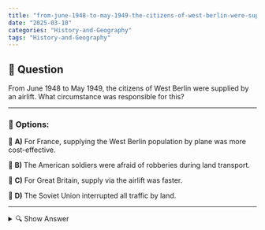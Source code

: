 ```yaml
---
title: "from-june-1948-to-may-1949-the-citizens-of-west-berlin-were-supplied-by-an-airlift-what-circumstance"
date: "2025-03-10"
categories: "History-and-Geography"
tags: "History-and-Geography"
---
```


## 📌 **Question**

From June 1948 to May 1949, the citizens of West Berlin were supplied by an airlift. What circumstance was responsible for this?



---

### 📝 **Options:**

🔘 **A)** For France, supplying the West Berlin population by plane was more cost-effective.

🔘 **B)** The American soldiers were afraid of robberies during land transport.

🔘 **C)** For Great Britain, supply via the airlift was faster.

🔘 **D)** The Soviet Union interrupted all traffic by land.

---

<details>
  <summary>🔍 Show Answer</summary>

  <p>
💡  <b>Correct Answer:</b>  d
  </p>
  <p>
    📖<b>Explanation:</b>
    After World War II, Berlin was divided into four sectors controlled by the Allies. In June 1948, the Soviet Union began the Berlin blockade by cutting off all land and water routes to West Berlin in order to force the Western powers to give up their sectors. In response, the United States, Great Britain and France organized the Berlin Airlift to supply the population with food, fuel and other essential goods by plane. This airlift lasted until May 1949 and was a decisive event in the early Cold War.
  </p>
</details>
